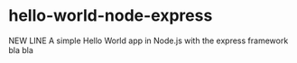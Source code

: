 # hello-world-node-express
NEW LINE
A simple Hello World app in Node.js with the express framework
bla bla
